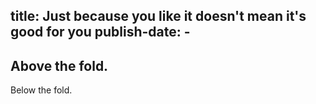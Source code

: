 title: Just because you like it doesn't mean it's good for you
publish-date: -
---
Above the fold.
---
Below the fold.
